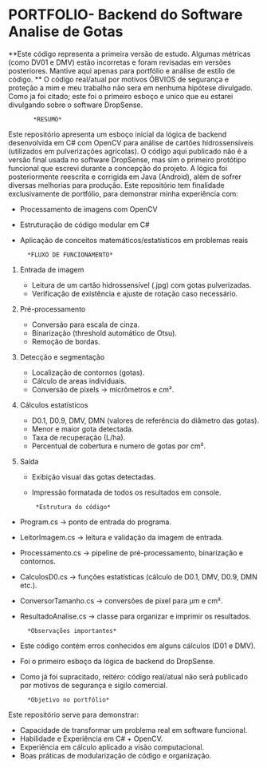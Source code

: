 # PORTFOLIO- Backend do Software Analise de Gotas 

**Este código representa a primeira versão de estudo. Algumas métricas (como DV01 e DMV) estão incorretas e foram revisadas em versões posteriores. Mantive aqui apenas para portfólio e análise de estilo de código.
** O código real/atual por motivos ÓBVIOS de segurança e proteção a mim e meu trabalho não sera em nenhuma hipótese divulgado. Como ja foi citado; este foi o primeiro esboço e unico que eu estarei divulgando sobre o software DropSense. 

           *RESUMO*
Este repositório apresenta um esboço inicial da lógica de backend desenvolvida em C# com OpenCV para análise de cartões hidrossensíveis (utilizados em pulverizações agrícolas). O código aqui publicado não é a versão final usada no software DropSense, mas sim o primeiro protótipo funcional que escrevi durante a concepção do projeto. A lógica foi posteriormente reescrita e corrigida em Java (Android), além de sofrer diversas melhorias para produção. 
Este repositório tem finalidade exclusivamente de portfólio, para demonstrar minha experiência com:
  - Processamento de imagens com OpenCV
  - Estruturação de código modular em C#
  - Aplicação de conceitos matemáticos/estatísticos em problemas reais

          *FLUXO DE FUNCIONAMENTO*
 1. Entrada de imagem
    - Leitura de um cartão hidrossensível (.jpg) com gotas pulverizadas.
    - Verificação de existência e ajuste de rotação caso necessário.
      
2. Pré-processamento
   - Conversão para escala de cinza.
   - Binarização (threshold automático de Otsu).
   - Remoção de bordas.

3. Detecção e segmentação
   - Localização de contornos (gotas).
   - Cálculo de areas individuais.
   - Conversão de pixels -> micrômetros e cm².
         
4. Cálculos estatísticos
   - D0.1, D0.9, DMV, DMN (valores de referência do diâmetro das gotas).
   - Menor e maior gota detectada.
   - Taxa de recuperação (L/ha).
   - Percentual de cobertura e numero de gotas por cm².

5. Saída
   - Exibição visual das gotas detectadas.
   - Impressão formatada de todos os resultados em console.

          *Estrutura do código* 
  - Program.cs -> ponto de entrada do programa.
  - LeitorImagem.cs -> leitura e validação da imagem de entrada.
  - Processamento.cs -> pipeline de pré-processamento, binarização e contornos.
  - CalculosD0.cs -> funções estatísticas (cálculo de D0.1, DMV, D0.9, DMN etc.).
  - ConversorTamanho.cs -> conversões de pixel para µm e cm².
  - ResultadoAnalise.cs -> classe para organizar e imprimir os resultados.

          *Observações importantes* 
  - Este código contém erros conhecidos em alguns cálculos (D01 e DMV).
  - Foi o primeiro esboço da lógica de backend do DropSense.
  - Como já foi supracitado, reitéro: código real/atual não será publicado por motivos de segurança e sigilo comercial.


          *Objetivo no portfólio*
Este repositório serve para demonstrar: 
  - Capacidade de transformar um problema real em software funcional.
  - Habilidade e Experiência em C# + OpenCV.
  - Experiência em cálculo aplicado a visão computacional. 
  - Boas práticas de modularização de código e organização.
